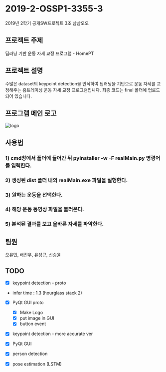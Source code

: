 # 2019-2-OSSP1-3355-3
2019년 2학기 공개SW프로젝트 3조 삼삼오오

## 프로젝트 주제  
딥러닝 기반 운동 자세 교정 프로그램 - HomePT

## 프로젝트 설명  
수많은 dataset의 keypoint detection을 인식하여 딥러닝을 기반으로 운동 자세를 교정해주는 홈트레이닝 운동 자세 교정 프로그램입니다. 최종 코드는 final 폴더에 업로드 되어 있습니다.

## 프로그램 메인 로고
![logo](https://user-images.githubusercontent.com/55729131/67072681-6b6f9380-f1c0-11e9-8609-adc2d611cdc5.png)

## 사용법
### 1) cmd창에서 폴더에 들어간 뒤 pyinstaller -w -F realMain.py 명령어를 입력한다.
### 2) 생성된 dist 폴더 내의 realMain.exe 파일을 실행한다.
### 3) 원하는 운동을 선택한다.
### 4) 해당 운동 동영상 파일을 불러온다.
### 5) 분석된 결과를 보고 올바른 자세를 파악한다.

## 팀원  
오유민, 배진우, 유성근, 신승윤  

## TODO
- [x] keypoint detection - proto
- infer time : 1.3 (hourglass stack 2)
- [x] PyQt GUI proto
  - [x] Make Logo
  - [x] put image in GUI
  - [x] button event
- [x] keypoint detection - more accurate ver
- [x] PyQt GUI
- [x] person detection
- [x] pose estimation (LSTM)


